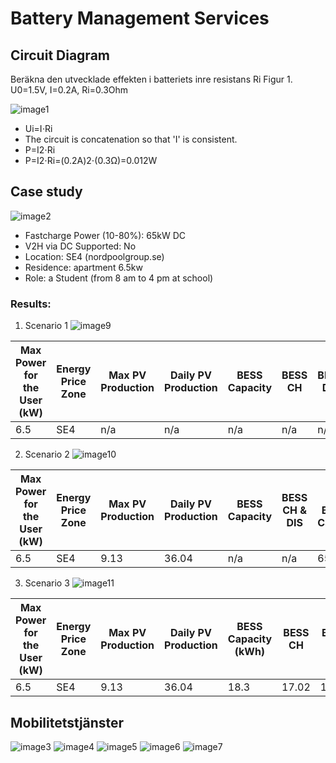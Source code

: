 # Battery Management Services

## Circuit Diagram

Beräkna den utvecklade effekten i batteriets inre resistans Ri
Figur 1. U0=1.5V, I=0.2A, Ri=0.3Ohm

![image1](https://github.com/niuniu268/BatteryManagementServices/blob/master/imgs/Screenshot%202024-02-08%20at%2006.20.26.png?raw=true)

- Ui​=I⋅Ri
- The circuit is concatenation so that 'I' is consistent.
- P=I2⋅Ri​
- P=I2⋅Ri​=(0.2A)2⋅(0.3Ω)=0.012W

## Case study

![image2](https://ev-database.org/img/auto/BYD_DOLPHIN/BYD_DOLPHIN-01@2x.jpg)
- Fastcharge Power (10-80%): 65kW DC
- V2H via DC Supported: No
- Location: SE4 (nordpoolgroup.se)
- Residence: apartment 6.5kw 
- Role: a Student (from 8 am to 4 pm at school)

### Results: 

1. Scenario 1
   ![image9](https://github.com/niuniu268/BatteryManagementServices/blob/master/imgs/Screenshot%202024-02-08%20at%2009.34.06.png?raw=true)

| Max Power for the User (kW) | Energy Price Zone | Max PV Production | Daily PV Production | BESS Capacity | BESS CH | BESS DIS | EV Battery Capacity (kWh) | EV Battery SoC Morning | EV Battery SoC Evening | Daily Energy from Grid | Daily Energy Cost |
|-----------------------------|-------------------|-------------------|---------------------|---------------|---------|----------|--------------------------|------------------------|------------------------|------------------------|-------------------|
| 6.5                         | SE4               | n/a               | n/a                 | n/a           | n/a     | n/a      | 65                       | 56.38                  | 30.77                  | 73.27                  | 68.71             |

2. Scenario 2
   ![image10](https://github.com/niuniu268/BatteryManagementServices/blob/master/imgs/Screenshot%202024-02-08%20at%2009.34.29.png?raw=true)

| Max Power for the User (kW) | Energy Price Zone | Max PV Production | Daily PV Production | BESS Capacity | BESS CH & DIS | EV Battery Capacity | EV Battery SoC Morning | EV Battery SoC Evening | Daily Energy from Grid | Daily Energy Cost |
|------------------------------|-------------------|-------------------|---------------------|---------------|---------------|----------------------|------------------------|------------------------|------------------------|-------------------|
| 6.5                          | SE4               | 9.13              | 36.04               | n/a           | n/a           | 65                   | 78.37                  | 30.77                  | 56.78                  | 49.38             |

3. Scenario 3
   ![image11](https://github.com/niuniu268/BatteryManagementServices/blob/master/imgs/Screenshot%202024-02-08%20at%2009.34.40.png?raw=true)

| Max Power for the User (kW) | Energy Price Zone | Max PV Production | Daily PV Production | BESS Capacity (kWh) | BESS CH | BESS DIS | EV Battery Capacity (kWh) | EV Battery SoC Morning | EV Battery SoC Evening | Daily Energy from Grid | Daily Energy Cost |
|------------------------------|-------------------|-------------------|---------------------|----------------------|---------|----------|----------------------------|------------------------|------------------------|------------------------|-------------------|
| 6.5                          | SE4               | 9.13              | 36.04               | 18.3                 | 17.02   | 14.56    | 65                         | 75.67                  | 30.77                  | 52.22                  | 44.46             |

## Mobilitetstjänster

![image3](https://github.com/niuniu268/BatteryManagementServices/blob/master/imgs/Screenshot%202024-02-08%20at%2009.38.08.png?raw=true)
![image4](https://github.com/niuniu268/BatteryManagementServices/blob/master/imgs/Screenshot%202024-02-08%20at%2009.38.52.png?raw=true)
![image5](https://github.com/niuniu268/BatteryManagementServices/blob/master/imgs/Screenshot%202024-02-08%20at%2009.39.51.png?raw=true)
![image6](https://github.com/niuniu268/BatteryManagementServices/blob/master/imgs/Screenshot%202024-02-08%20at%2009.41.28.png?raw=true)
![image7](https://github.com/niuniu268/BatteryManagementServices/blob/master/imgs/Screenshot%202024-02-08%20at%2009.42.15.png?raw=true)